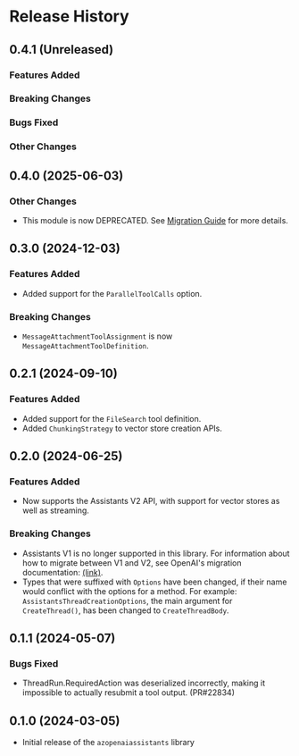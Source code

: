 # Release History

## 0.4.1 (Unreleased)

### Features Added

### Breaking Changes

### Bugs Fixed

### Other Changes

## 0.4.0 (2025-06-03)

### Other Changes

- This module is now DEPRECATED. See [Migration Guide](https://github.com/Azure/azure-sdk-for-go/blob/main/sdk/ai/azopenai/MIGRATION.md) for more details.

## 0.3.0 (2024-12-03)

### Features Added

- Added support for the `ParallelToolCalls` option.

### Breaking Changes

- `MessageAttachmentToolAssignment` is now `MessageAttachmentToolDefinition`.

## 0.2.1 (2024-09-10)

### Features Added

- Added support for the `FileSearch` tool definition.
- Added `ChunkingStrategy` to vector store creation APIs.

## 0.2.0 (2024-06-25)

### Features Added

- Now supports the Assistants V2 API, with support for vector stores as well as streaming.

### Breaking Changes

- Assistants V1 is no longer supported in this library. For information about how to migrate between V1 and V2, see OpenAI's migration documentation: [(link)](https://platform.openai.com/docs/assistants/migration).
- Types that were suffixed with `Options` have been changed, if their name would conflict with the options for a method. For example: `AssistantsThreadCreationOptions`, the main argument for `CreateThread()`, has been changed to `CreateThreadBody`.

## 0.1.1 (2024-05-07)

### Bugs Fixed

- ThreadRun.RequiredAction was deserialized incorrectly, making it impossible to actually resubmit a tool output. (PR#22834)
## 0.1.0 (2024-03-05)

* Initial release of the `azopenaiassistants` library

